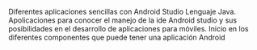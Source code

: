 Diferentes aplicaciones sencillas con Android Studio
Lenguaje Java.
Apolicaciones para conocer el manejo de la ide Android studio y sus posibilidades en el desarrollo de aplicaciones para móviles. 
Inicio en los diferentes componentes que puede tener una aplicación Android
